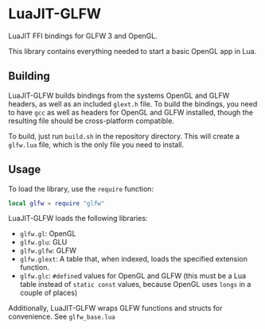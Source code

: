 
LuaJIT-GLFW
===========

LuaJIT FFI bindings for GLFW 3 and OpenGL.

This library contains everything needed to start a basic OpenGL app in Lua.

Building
--------

LuaJIT-GLFW builds bindings from the systems OpenGL and GLFW headers, as well as an included `glext.h` file.
To build the bindings, you need to have `gcc` as well as headers for OpenGL and GLFW installed, though the resulting
file should be cross-platform compatible.

To build, just run `build.sh` in the repository directory. This will create a `glfw.lua` file, which is the only file
you need to install.

Usage
-----

To load the library, use the `require` function:

```lua
local glfw = require "glfw"
```

LuaJIT-GLFW loads the following libraries:

* `glfw.gl`: OpenGL
* `glfw.glu`: GLU
* `glfw.glfw`: GLFW
* `glfw.glext`: A table that, when indexed, loads the specified extension function.
* `glfw.glc`: `#define`d values for OpenGL and GLFW (this must be a Lua table instead of `static const` values, because OpenGL uses `longs` in a couple of places)

Additionally, LuaJIT-GLFW wraps GLFW functions and structs for convenience. See `glfw_base.lua`
